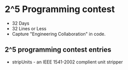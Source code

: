 # 2^5 Programming contest

* 32 Days
* 32 Lines or Less
* Capture "Engineering Collaboration" in code.

## 2^5 programming contest entries

- stripUnits - an IEEE 1541-2002 complient unit stripper

